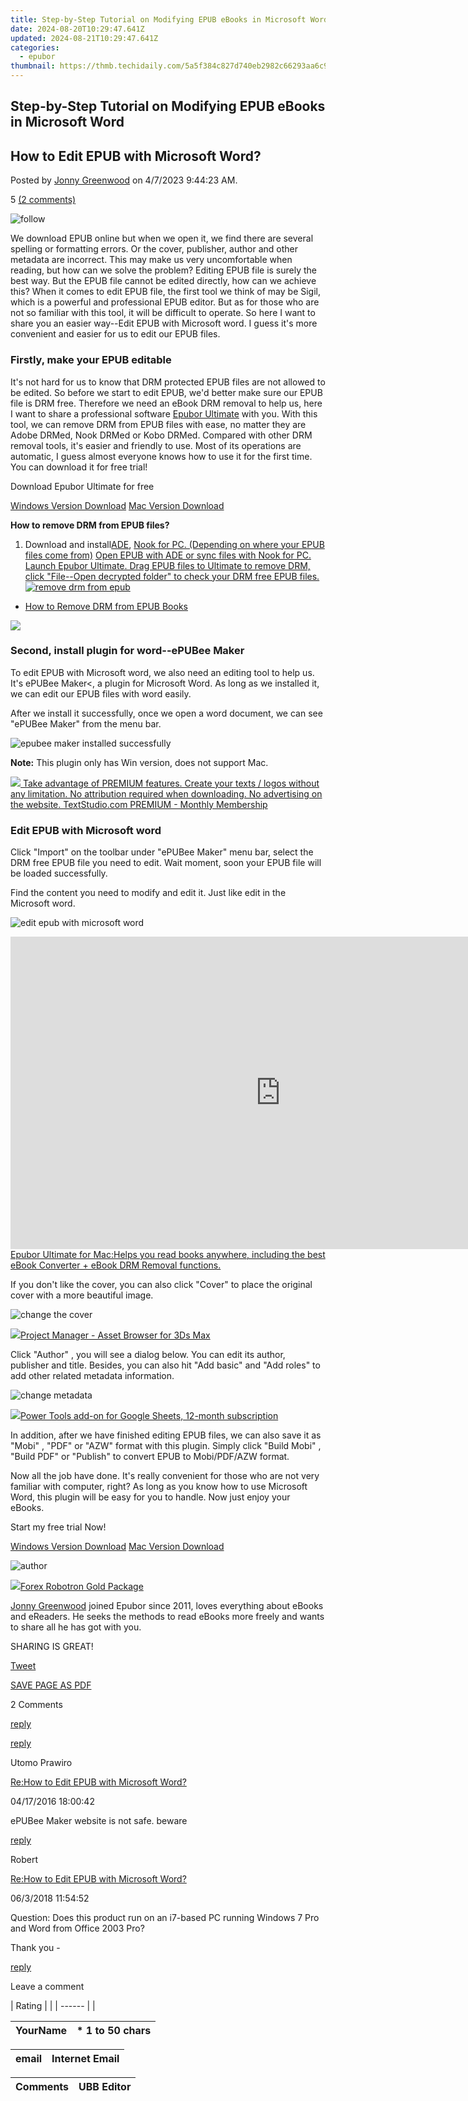 ```yaml
---
title: Step-by-Step Tutorial on Modifying EPUB eBooks in Microsoft Word
date: 2024-08-20T10:29:47.641Z
updated: 2024-08-21T10:29:47.641Z
categories:
  - epubor
thumbnail: https://thmb.techidaily.com/5a5f384c827d740eb2982c66293aa6c9bc671df021cb53f6fa2aeac5cd13c6bc.jpg
---
```


## Step-by-Step Tutorial on Modifying EPUB eBooks in Microsoft Word

## How to Edit EPUB with Microsoft Word?

Posted by [Jonny Greenwood](https://plus.google.com/u/0/+JonnyGreenwood999) on 4/7/2023 9:44:23 AM.

5 [(2 comments)](http://www.epubor.com/#comment-area) 



![follow](http://www.epubor.com/images/follow.png)

We download EPUB online but when we open it, we find there are several spelling or formatting errors. Or the cover, publisher, author and other metadata are incorrect. This may make us very uncomfortable when reading, but how can we solve the problem? Editing EPUB file is surely the best way. But the EPUB file cannot be edited directly, how can we achieve this? When it comes to edit EPUB file, the first tool we think of may be Sigil, which is a powerful and professional EPUB editor. But as for those who are not so familiar with this tool, it will be difficult to operate. So here I want to share you an easier way--Edit EPUB with Microsoft word. I guess it's more convenient and easier for us to edit our EPUB files.

### Firstly, make your EPUB editable

It's not hard for us to know that DRM protected EPUB files are not allowed to be edited. So before we start to edit EPUB, we'd better make sure our EPUB file is DRM free. Therefore we need an eBook DRM removal to help us, here I want to share a professional software [Epubor Ultimate](https://tools.techidaily.com/epubor/ultimate/) with you. With this tool, we can remove DRM from EPUB files with ease, no matter they are Adobe DRMed, Nook DRMed or Kobo DRMed. Compared with other DRM removal tools, it's easier and friendly to use. Most of its operations are automatic, I guess almost everyone knows how to use it for the first time. You can download it for free trial!

Download Epubor Ultimate for free

[Windows Version Download](https://tools.techidaily.com/epubor/ultimate/) [Mac Version Download](https://tools.techidaily.com/epubor/ultimate/) 

**How to remove DRM from EPUB files?**

1. Download and install[ADE](http://www.adobe.com/ca/solutions/ebook/digital-editions/download.html), [Nook for PC. (Depending on where your EPUB files come from)](https://download.epubor.com/bndr2%5Fsetup%5Flatest.zip)
[Open EPUB with ADE or sync files with Nook for PC. Launch Epubor Ultimate. Drag EPUB files to Ultimate to remove DRM, click "File--Open decrypted folder" to check your DRM free EPUB files.](https://download.epubor.com/bndr2%5Fsetup%5Flatest.zip)
[![remove drm from epub](http://www.epubor.com/images/uppic/add-epub-books-to-ultimate-converter.jpg)](https://download.epubor.com/bndr2%5Fsetup%5Flatest.zip)

[](https://download.epubor.com/bndr2%5Fsetup%5Flatest.zip)
[](https://download.epubor.com/bndr2%5Fsetup%5Flatest.zip)
* [](https://download.epubor.com/bndr2%5Fsetup%5Flatest.zip)[How to Remove DRM from EPUB Books](https://tools.techidaily.com/epubor/products/)

<!-- affiliate ads begin -->
<a href="https://shop.systoolsgroup.com/affiliate.php?ACCOUNT=SYSTOOBY&AFFILIATE=108875&PATH=https%3A%2F%2Fwww.systoolsgroup.com%3FAFFILIATE%3D108875%26RESOURCE%3DSysTools%2BOST%2BRecovery"><img src="https://www.systoolsgroup.com/box/ost-recovery.png" border="0"></a>
<!-- affiliate ads end -->
### Second, install plugin for word--ePUBee Maker

To edit EPUB with Microsoft word, we also need an editing tool to help us. It's ePUBee Maker<, a plugin for Microsoft Word. As long as we installed it, we can edit our EPUB files with word easily. 

After we install it successfully, once we open a word document, we can see "ePUBee Maker" from the menu bar.

![epubee maker installed successfully](http://www.epubor.com/images/uppic/epubee-maker-installed.png)

**Note:** This plugin only has Win version, does not support Mac.

<!-- affiliate ads begin -->
<a href="https://secure.textstudio.com/order/checkout.php?PRODS=35633281&QTY=1&AFFILIATE=108875&CART=1"> <img src="https://secure.avangate.com/images/merchant/d6eb8222c9718486bdabce8b897380f7/products/2_premium-icon.png" border="0"> Take advantage of PREMIUM features. 
Create your texts / logos without any limitation. 
No attribution required when downloading. 
No advertising on the website. 
 TextStudio.com  PREMIUM - Monthly Membership</a>
<!-- affiliate ads end -->
### Edit EPUB with Microsoft word 

Click "Import" on the toolbar under "ePUBee Maker" menu bar, select the DRM free EPUB file you need to edit. Wait moment, soon your EPUB file will be loaded successfully.

Find the content you need to modify and edit it. Just like edit in the Microsoft word.

![edit epub with microsoft word](http://www.epubor.com/images/uppic/edit-epub-with-microsoft-word.png)

<!-- affiliate ads begin -->
<a href="https://secure.2checkout.com/order/checkout.php?PRODS=4599952&QTY=1&AFFILIATE=108875&CART=1"><iframe width="864" height="500" src="https://www.youtube.com/embed/jVnfr5HudQw" title="The Latest and Easiest Solution to Remove Kindle DRM on Windows (without Degrading)" frameborder="0" allow="accelerometer; autoplay; clipboard-write; encrypted-media; gyroscope; picture-in-picture; web-share" referrerpolicy="strict-origin-when-cross-origin" allowfullscreen></iframe>Epubor Ultimate for Mac:Helps you read books anywhere, including the best eBook Converter + eBook DRM Removal functions.</a>
<!-- affiliate ads end -->
If you don't like the cover, you can also click "Cover" to place the original cover with a more beautiful image.

![change the cover](http://www.epubor.com/images/uppic/change-epub-cover.png)

<!-- affiliate ads begin -->
<a href="https://secure.2checkout.com/order/checkout.php?PRODS=4709458&QTY=1&AFFILIATE=108875&CART=1"><img src="https://3d-kstudio.com/wp-content/uploads/2019/10/Project-Manager-version-3-1600x900-768x419.jpg" border="0">Project Manager - Asset Browser for 3Ds Max</a>
<!-- affiliate ads end -->
Click "Author" , you will see a dialog below. You can edit its author, publisher and title. Besides, you can also hit "Add basic" and "Add roles" to add other related metadata information.

![change metadata](http://www.epubor.com/images/uppic/change-metadata.png)

<!-- affiliate ads begin -->
<a href="https://secure.2checkout.com/order/checkout.php?PRODS=4721564&QTY=1&AFFILIATE=108875&CART=1"><img src="https://secure.avangate.com/images/merchant/c14a8df1e1b4d5297e9cb30cb34d5a00/products/copy_power-tools-48.png" border="0">Power Tools add-on for Google Sheets, 12-month subscription</a>
<!-- affiliate ads end -->
In addition, after we have finished editing EPUB files, we can also save it as "Mobi" , "PDF" or "AZW" format with this plugin. Simply click "Build Mobi" , "Build PDF" or "Publish" to convert EPUB to Mobi/PDF/AZW format.

Now all the job have done. It's really convenient for those who are not very familiar with computer, right? As long as you know how to use Microsoft Word, this plugin will be easy for you to handle. Now just enjoy your eBooks.

Start my free trial Now! 

[Windows Version Download](https://tools.techidaily.com/epubor/ultimate/) [Mac Version Download](https://tools.techidaily.com/epubor/ultimate/) 

![author](http://www.epubor.com/images/uppic/jonny.png)

<!-- affiliate ads begin -->
<a href="https://secure.2checkout.com/order/checkout.php?PRODS=4727541&QTY=1&AFFILIATE=108875&CART=1"><img src="https://secure.avangate.com/images/merchant/5f4f7141b65a730b4efb0e0d51f63e94/products/copy_copy_forexrobotronbox.gif" border="0">Forex Robotron Gold Package</a>
<!-- affiliate ads end -->
[Jonny Greenwood](https://plus.google.com/u/0/+JonnyGreenwood999) joined Epubor since 2011, loves everything about eBooks and eReaders. He seeks the methods to read eBooks more freely and wants to share all he has got with you.

SHARING IS GREAT!

[Tweet](https://twitter.com/share) 

[SAVE PAGE AS PDF](https://tools.techidaily.com/epubor/products/) 



2 Comments

[reply](https://tools.techidaily.com/epubor/products/) 

[reply](https://tools.techidaily.com/epubor/products/) 

Utomo Prawiro

[Re:How to Edit EPUB with Microsoft Word?](https://tools.techidaily.com/epubor/products/)

04/17/2016 18:00:42

 ePUBee Maker website is not safe. beware 

[reply](https://tools.techidaily.com/epubor/products/) 

Robert

[Re:How to Edit EPUB with Microsoft Word?](https://tools.techidaily.com/epubor/products/)

06/3/2018 11:54:52

Question: Does this product run on an i7-based PC running Windows 7 Pro and Word from Office 2003 Pro?

 Thank you -

[reply](https://tools.techidaily.com/epubor/products/) 

Leave a comment

| Rating |  |
| ------ |  |

| YourName | \*  1 to 50 chars |
| -------- | ----------------- |

| email | Internet Email |
| ----- | -------------- |

| Comments | UBB Editor |
| -------- | ---------- |

<ins class="adsbygoogle"
     style="display:block"
     data-ad-format="autorelaxed"
     data-ad-client="ca-pub-7571918770474297"
     data-ad-slot="1223367746"></ins>



<ins class="adsbygoogle"
     style="display:block"
     data-ad-client="ca-pub-7571918770474297"
     data-ad-slot="8358498916"
     data-ad-format="auto"
     data-full-width-responsive="true"></ins>


